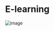 # E-learning


![image](https://github.com/user-attachments/assets/7ebe0cba-f54a-450c-a280-0a40a7fff300)
